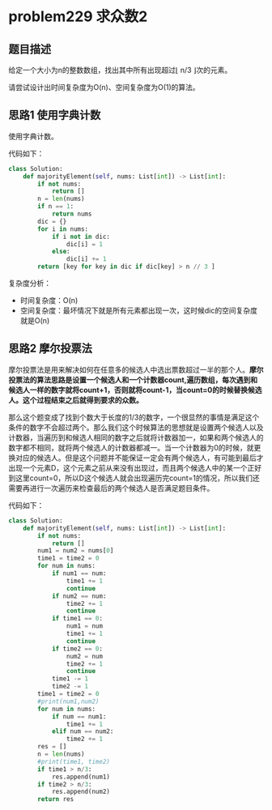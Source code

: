 # problem229 求众数2

## 题目描述

给定一个大小为n的整数数组，找出其中所有出现超过⌊ n/3 ⌋次的元素。

请尝试设计出时间复杂度为O(n)、空间复杂度为O(1)的算法。

## 思路1 使用字典计数

使用字典计数。

代码如下：

```python
class Solution:
    def majorityElement(self, nums: List[int]) -> List[int]:
        if not nums:
            return []
        n = len(nums)
        if n == 1:
            return nums
        dic = {}
        for i in nums:
            if i not in dic:
                dic[i] = 1
            else:
                dic[i] += 1
        return [key for key in dic if dic[key] > n // 3 ]
```

复杂度分析：

- 时间复杂度：O(n)
- 空间复杂度：最坏情况下就是所有元素都出现一次，这时候dic的空间复杂度就是O(n)

## 思路2 摩尔投票法

摩尔投票法是用来解决如何在任意多的候选人中选出票数超过一半的那个人。**摩尔投票法的算法思路是设置一个候选人和一个计数器count,遍历数组，每次遇到和候选人一样的数字就将count+1，否则就将count-1，当count=0的时候替换候选人。这个过程结束之后就得到要求的众数。**

那么这个题变成了找到个数大于长度的1/3的数字，一个很显然的事情是满足这个条件的数字不会超过两个。那么我们这个时候算法的思想就是设置两个候选人以及计数器，当遍历到和候选人相同的数字之后就将计数器加一，如果和两个候选人的数字都不相同，就将两个候选人的计数器都减一。当一个计数器为0的时候，就更换对应的候选人。但是这个问题并不能保证一定会有两个候选人，有可能到最后才出现一个元素D，这个元素之前从来没有出现过，而且两个候选人中的某一个正好到这里count=0，所以D这个候选人就会出现遍历完count=1的情况，所以我们还需要再进行一次遍历来检查最后的两个候选人是否满足题目条件。

代码如下：

```python
class Solution:
    def majorityElement(self, nums: List[int]) -> List[int]:
        if not nums:
            return []
        num1 = num2 = nums[0]
        time1 = time2 = 0
        for num in nums:
            if num1 == num:
                time1 += 1
                continue
            if num2 == num:
                time2 += 1
                continue
            if time1 == 0:
                num1 = num
                time1 += 1
                continue
            if time2 == 0:
                num2 = num
                time2 += 1
                continue
            time1 -= 1
            time2 -= 1
        time1 = time2 = 0
        #print(num1,num2)
        for num in nums:
            if num == num1:
                time1 += 1
            elif num == num2:
                time2 += 1
        res = []
        n = len(nums)
        #print(time1, time2)
        if time1 > n/3:
            res.append(num1)
        if time2 > n/3:
            res.append(num2)
        return res
```

